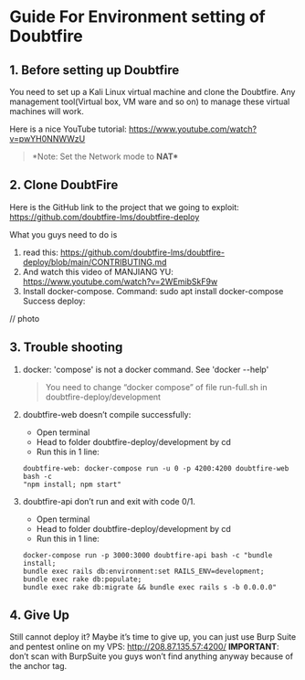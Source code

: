 # Guide For Environment setting of Doubtfire

## 1. Before setting up Doubtfire

You need to set up a Kali Linux virtual machine and clone the Doubtfire. Any management tool(Virtual
box, VM ware and so on) to manage these virtual machines will work.

Here is a nice YouTube tutorial: <https://www.youtube.com/watch?v=pwYH0NNWWzU>

> \*Note: Set the Network mode to **NAT\***

## 2. Clone DoubtFire

Here is the GitHub link to the project that we going to exploit:
<https://github.com/doubtfire-lms/doubtfire-deploy>

What you guys need to do is

1. read this: <https://github.com/doubtfire-lms/doubtfire-deploy/blob/main/CONTRIBUTING.md>
2. And watch this video of MANJIANG YU: <https://www.youtube.com/watch?v=2WEmibSkF9w>
3. Install docker-compose. Command: sudo apt install docker-compose Success deploy:

// photo

## 3. Trouble shooting

1. docker: 'compose' is not a docker command. See 'docker --help'

   > You need to change “docker compose” of file run-full.sh in doubtfire-deploy/development

2. doubtfire-web doesn’t compile successfully:

   - Open terminal
   - Head to folder doubtfire-deploy/development by cd
   - Run this in 1 line:

   ```console
   doubtfire-web: docker-compose run -u 0 -p 4200:4200 doubtfire-web bash -c
   "npm install; npm start"
   ```

3. doubtfire-api don’t run and exit with code 0/1.

   - Open terminal
   - Head to folder doubtfire-deploy/development by cd
   - Run this in 1 line:

   ```console
   docker-compose run -p 3000:3000 doubtfire-api bash -c "bundle install;
   bundle exec rails db:environment:set RAILS_ENV=development;
   bundle exec rake db:populate;
   bundle exec rake db:migrate && bundle exec rails s -b 0.0.0.0"
   ```

## 4. Give Up

Still cannot deploy it? Maybe it’s time to give up, you can just use Burp Suite and pentest online
on my VPS: <http://208.87.135.57:4200/> **IMPORTANT**: don’t scan with BurpSuite you guys won’t find
anything anyway because of the anchor tag.
